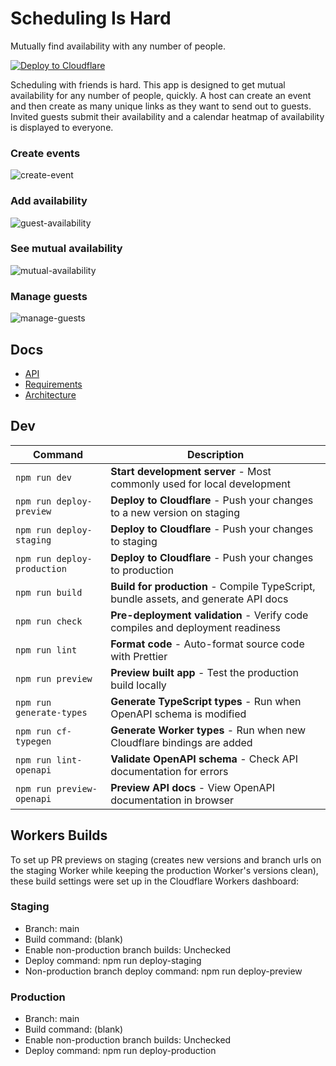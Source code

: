 # Scheduling Is Hard

Mutually find availability with any number of people.

[![Deploy to Cloudflare](https://deploy.workers.cloudflare.com/button)](https://deploy.workers.cloudflare.com/?url=https://github.com/markjmiller/scheduling-is-hard)

Scheduling with friends is hard. This app is designed to get mutual availability for any number of people, quickly. A host can create an event and then create as many unique links as they want to send out to guests. Invited guests submit their availability and a calendar heatmap of availability is displayed to everyone.

### Create events
![create-event](./images/create-event.png)

### Add availability
![guest-availability](./images/guest-availability.png)

### See mutual availability
![mutual-availability](./images/mutual-availability.png)

### Manage guests
![manage-guests](./images/manage-guests.png)

## Docs

- [API](./schemas/api.yaml)
- [Requirements](./REQUIREMENTS.md)
- [Architecture](./ARCHITECTURE.md)

## Dev

| Command | Description |
|---------|-----------|
| `npm run dev` | **Start development server** - Most commonly used for local development |
| `npm run deploy-preview` | **Deploy to Cloudflare** - Push your changes to a new version on staging |
| `npm run deploy-staging` | **Deploy to Cloudflare** - Push your changes to staging |
| `npm run deploy-production` | **Deploy to Cloudflare** - Push your changes to production |
| `npm run build` | **Build for production** - Compile TypeScript, bundle assets, and generate API docs |
| `npm run check` | **Pre-deployment validation** - Verify code compiles and deployment readiness |
| `npm run lint` | **Format code** - Auto-format source code with Prettier |
| `npm run preview` | **Preview built app** - Test the production build locally |
| `npm run generate-types` | **Generate TypeScript types** - Run when OpenAPI schema is modified |
| `npm run cf-typegen` | **Generate Worker types** - Run when new Cloudflare bindings are added |
| `npm run lint-openapi` | **Validate OpenAPI schema** - Check API documentation for errors |
| `npm run preview-openapi` | **Preview API docs** - View OpenAPI documentation in browser |

## Workers Builds

To set up PR previews on staging (creates new versions and branch urls on the staging Worker while keeping the production Worker's versions clean), these build settings were set up in the Cloudflare Workers dashboard:

### Staging

- Branch: main
- Build command: (blank)
- Enable non-production branch builds: Unchecked
- Deploy command: npm run deploy-staging
- Non-production branch deploy command: npm run deploy-preview

### Production

- Branch: main
- Build command: (blank)
- Enable non-production branch builds: Unchecked
- Deploy command: npm run deploy-production
